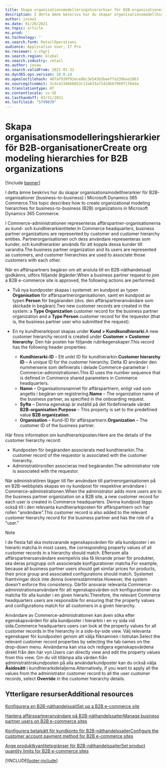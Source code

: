 ```yaml
---
title: Skapa organisationsmodelleringshierarkier för B2B-organisationer
description: I detta ämne beskrivs hur du skapar organisationsmodellhierarkier för B2B-organisationer (business-to-business).
author: josaw1
ms.date: 01/20/2021
ms.topic: article
ms.prod: ''
ms.technology: ''
ms.search.form: RetailOperations
audience: Application User, IT Pro
ms.reviewer: v-chgri
ms.search.region: Global
ms.search.industry: retail
ms.author: josaw
ms.search.validFrom: 2021-01-31
ms.dyn365.ops.version: 10.0.14
ms.openlocfilehash: 487af939f92ece8bc3e543b3beeffa239baa1863
ms.sourcegitcommit: 3cdc42346bb653c13ab33a7142dbb7969f1f6dda
ms.translationtype: HT
ms.contentlocale: sv-SE
ms.lasthandoff: 03/31/2021
ms.locfileid: "5799839"
---
```

# <a name="create-org-modeling-hierarchies-for-b2b-organizations"></a><span data-ttu-id="ec606-103">Skapa organisationsmodelleringshierarkier för B2B-organisationer</span><span class="sxs-lookup"><span data-stu-id="ec606-103">Create org modeling hierarchies for B2B organizations</span></span>

[!include [banner](../../includes/banner.md)]

<span data-ttu-id="ec606-104">I detta ämne beskrivs hur du skapar organisationsmodellhierarkier för B2B-organisationer (business-to-business) i Microsoft Dynamics 365 Commerce.</span><span class="sxs-lookup"><span data-stu-id="ec606-104">This topic describes how to create organizational modeling hierarchies for business-to-business (B2B) organizations in Microsoft Dynamics 365 Commerce.</span></span>

<span data-ttu-id="ec606-105">I Commerce-administrationen representeras affärspartner-organisationerna av kund- och kundhierarkientiteter.</span><span class="sxs-lookup"><span data-stu-id="ec606-105">In Commerce headquarters, business partner organizations are represented by customer and customer hierarchy entities.</span></span> <span data-ttu-id="ec606-106">Partnerorganisationen och dess användare representeras som kunder, och kundhierarkier används för att koppla dessa kunder till varandra.</span><span class="sxs-lookup"><span data-stu-id="ec606-106">The business partner organization and its users are represented as customers, and customer hierarchies are used to associate those customers with each other.</span></span>

<span data-ttu-id="ec606-107">När en affärspartners begäran om att ansluta till en B2B-näthandelssajt godkänns, utförs följande åtgärder:</span><span class="sxs-lookup"><span data-stu-id="ec606-107">When a business partner request to join a B2B e-commerce site is approved, the following actions are performed:</span></span>

- <span data-ttu-id="ec606-108">Två nya kundposter skapas i systemet: en kundpost av typen **Organisation** för affärspartnerorganisationen, samt en kundpost av typen **Person** för begäranden (dvs. den affärspartneranvändare som skickade in begäran).</span><span class="sxs-lookup"><span data-stu-id="ec606-108">Two new customer records are created in the system: a **Type Organization** customer record for the business partner organization and a **Type Person** customer record for the requestor (that is, the business partner user who submitted the request).</span></span>
- <span data-ttu-id="ec606-109">En ny kundhierarkipost skapas under **Kund \> Kundkundhierarki**.</span><span class="sxs-lookup"><span data-stu-id="ec606-109">A new customer hierarchy record is created under **Customer \> Customer hierarchy**.</span></span> <span data-ttu-id="ec606-110">Den här posten har följande rubrikegenskaper:</span><span class="sxs-lookup"><span data-stu-id="ec606-110">This record has the following header properties:</span></span>

    - <span data-ttu-id="ec606-111">**Kundhierarki-ID** – Ett unikt ID för kundhierarkin.</span><span class="sxs-lookup"><span data-stu-id="ec606-111">**Customer hierarchy ID** – A unique ID for the customer hierarchy.</span></span> <span data-ttu-id="ec606-112">Detta ID använder den nummerserie som definierats i delade Commerce-parametrar i Commerce-administrationen.</span><span class="sxs-lookup"><span data-stu-id="ec606-112">This ID uses the number sequence that is defined in Commerce shared parameters in Commerce headquarters.</span></span>
    - <span data-ttu-id="ec606-113">**Namn** – Organisationsnamnet för affärspartnern, enligt vad som angetts i begäran om registrering.</span><span class="sxs-lookup"><span data-stu-id="ec606-113">**Name** – The organization name of the business partner, as specified in the onboarding request.</span></span>
    - <span data-ttu-id="ec606-114">**Syfte** – Denna egenskap är inställd på det fördefinierade värdet **B2B-organisation**.</span><span class="sxs-lookup"><span data-stu-id="ec606-114">**Purpose** – This property is set to the predefined value **B2B organization**.</span></span>
    - <span data-ttu-id="ec606-115">**Organisation** – Kund-ID för affärspartnern.</span><span class="sxs-lookup"><span data-stu-id="ec606-115">**Organization** – The customer ID of the business partner.</span></span>

<span data-ttu-id="ec606-116">Här finns information om kundhierarkiposten:</span><span class="sxs-lookup"><span data-stu-id="ec606-116">Here are the details of the customer hierarchy record:</span></span>

- <span data-ttu-id="ec606-117">Kundposten för begäranden associerats med kundhierarkin.</span><span class="sxs-lookup"><span data-stu-id="ec606-117">The customer record of the requestor is associated with the customer hierarchy.</span></span>
- <span data-ttu-id="ec606-118">Administratörsrollen associeras med begäranden.</span><span class="sxs-lookup"><span data-stu-id="ec606-118">The administrator role is associated with the requestor.</span></span>

<span data-ttu-id="ec606-119">När administratören lägger till fler användare till partnerorganisationen på en B2B-webbplats skapas en ny kundpost för respektive användare i Commerce-administrationen.</span><span class="sxs-lookup"><span data-stu-id="ec606-119">When the administrator adds more users are to the business partner organization on a B2B site, a new customer record for each user is created in Commerce headquarters.</span></span> <span data-ttu-id="ec606-120">Denna kundpost läggs också till i den relevanta kundhierarkiposten för affärspartnern och har rollen "användare".</span><span class="sxs-lookup"><span data-stu-id="ec606-120">This customer record is also added to the relevant customer hierarchy record for the business partner and has the role of a "user."</span></span>

> [!NOTE]
> <span data-ttu-id="ec606-121">I de flesta fall ska motsvarande egenskapsvärden för alla kundposter i en hierarki matcha.</span><span class="sxs-lookup"><span data-stu-id="ec606-121">In most cases, the corresponding property values of all customer records in a hierarchy should match.</span></span> <span data-ttu-id="ec606-122">Eftersom alla affärspartnersanvändare exempelvis ska få liknande priser för produkter, ska deras prisgrupp och associerade konfigurationer matcha.</span><span class="sxs-lookup"><span data-stu-id="ec606-122">For example, because all business partner users should get similar prices for products, their price group and associated configurations should match.</span></span> <span data-ttu-id="ec606-123">Systemet framtvingar dock inte denna överensstämmelse.</span><span class="sxs-lookup"><span data-stu-id="ec606-123">However, the system doesn't enforce this consistency.</span></span> <span data-ttu-id="ec606-124">Därför ansvarar relevanta Commerce-administrationsanvändare för att egenskapsvärden och konfigurationer ska matcha för alla kunder i en given hierarki.</span><span class="sxs-lookup"><span data-stu-id="ec606-124">Therefore, the relevant Commerce headquarters users are responsible for ensuring that the property values and configurations match for all customers in a given hierarchy.</span></span>

<span data-ttu-id="ec606-125">Användare av Commerce-administrationen kan även söka efter egenskapsvärden för alla kundposter i hierarkin i en vy sida vid sida.</span><span class="sxs-lookup"><span data-stu-id="ec606-125">Commerce headquarters users can look at the property values for all customer records in the hierarchy in a side-by-side view.</span></span> <span data-ttu-id="ec606-126">Välj relevanta egenskaper för kundposten genom att välja fliknamnen i listrutan.</span><span class="sxs-lookup"><span data-stu-id="ec606-126">Select the relevant customer record properties by selecting the tab names on the drop-down menu.</span></span> <span data-ttu-id="ec606-127">Användarna kan visa och redigera egenskapsvärdena direkt från den här vyn.</span><span class="sxs-lookup"><span data-stu-id="ec606-127">Users can directly view and edit the property values from this view.</span></span> <span data-ttu-id="ec606-128">Om du vill tillämpa alla värden från administratörskundposten på alla användarkundposter kan du också välja **Åsidosätt** i kundhierarkidetaljerna.</span><span class="sxs-lookup"><span data-stu-id="ec606-128">Alternatively, if you want to apply all the values from the administrator customer record to all the user customer records, select **Override** in the customer hierarchy details.</span></span>

## <a name="additional-resources"></a><span data-ttu-id="ec606-129">Ytterligare resurser</span><span class="sxs-lookup"><span data-stu-id="ec606-129">Additional resources</span></span>

[<span data-ttu-id="ec606-130">Konfigurera en B2B-näthandelssajt</span><span class="sxs-lookup"><span data-stu-id="ec606-130">Set up a B2B e-commerce site</span></span>](set-up-b2b-site.md)

[<span data-ttu-id="ec606-131">Hantera affärspartneranvändare på B2B-näthandelssajter</span><span class="sxs-lookup"><span data-stu-id="ec606-131">Manage business partner users on B2B e-commerce sites</span></span>](manage-b2b-users.md)

[<span data-ttu-id="ec606-132">Konfigurera betalsätt för kundkonto för B2B-näthandelssajter</span><span class="sxs-lookup"><span data-stu-id="ec606-132">Configure the customer account payment method for B2B e-commerce sites</span></span>](payment-method.md)

[<span data-ttu-id="ec606-133">Ange produktkvantitetsgränser för B2B-näthandelssajter</span><span class="sxs-lookup"><span data-stu-id="ec606-133">Set product quantity limits for B2B e-commerce sites</span></span>](quantity-limits.md)


[!INCLUDE[footer-include](../../includes/footer-banner.md)]